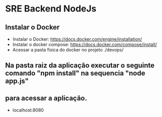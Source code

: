# SRE Backend NodeJs

## Instalar o Docker
- Instalar o Docker: https://docs.docker.com/engine/installation/
- Instalar o docker compose: https://docs.docker.com/compose/install/
- Acessar a pasta fisica do docker no projeto ./devops/

## Na pasta raiz da aplicação executar o seguinte comando "npm install" na sequencia "node app.js"

## para acessar a aplicação.
 - localhost:8080
